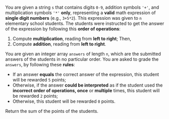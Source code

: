 You are given a string `s` that contains digits `0-9`, addition symbols `'+'`, and multiplication symbols `'*'` **only**, representing a **valid** math expression of **single digit numbers** (e.g., `3+5*2`). This expression was given to `n` elementary school students. The students were instructed to get the answer of the expression by following this **order of operations**:

1. Compute **multiplication**, reading from **left to right**; Then,
2. Compute **addition**, reading from **left to right**.

You are given an integer array `answers` of length `n`, which are the submitted answers of the students in no particular order. You are asked to grade the `answers`, by following these **rules**:

- If an answer **equals** the correct answer of the expression, this student will be rewarded `5` points;
- Otherwise, if the answer **could be interpreted** as if the student used the **incorrect order of operations, once** or **multiple** times, this student will be rewarded `2` points;
- Otherwise, this student will be rewarded `0` points.

Return the sum of the points of the students.
